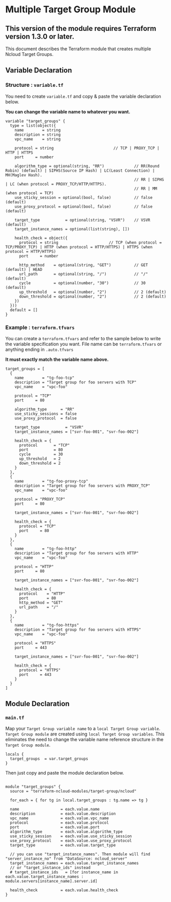 # Multiple Target Group Module

## **This version of the module requires Terraform version 1.3.0 or later.**

This document describes the Terraform module that creates multiple Ncloud Target Groups.

## Variable Declaration

### Structure : `variable.tf`

You need to create `variable.tf` and copy & paste the variable declaration below.

**You can change the variable name to whatever you want.**

``` hcl
variable "target_groups" {
  type = list(object({
    name        = string
    description = string
    vpc_name    = string

    protocol = string                          // TCP | PROXY_TCP | HTTP | HTTPS
    port     = number

    algorithm_type = optional(string, "RR")             // RR(Round Robin) (default) | SIPHS(Source IP Hash) | LC(Least Connection) | MH(Maglev Hash). 
                                                        // RR | SIPHS | LC (when protocol = PROXY_TCP/HTTP/HTTPS). 
                                                        // RR | MM (when protocol = TCP)
    use_sticky_session = optional(bool, false)          // false (default)
    use_proxy_protocol = optional(bool, false)          // false (default)

    target_type           = optional(string, "VSVR")    // VSVR (default)
    target_instance_names = optional(list(string), [])

    health_check = object({
      protocol = string                      // TCP (when protocol = TCP/PROXY_TCP) | HTTP (when protocol = HTTP/HTTPS) | HTTPS (when protocol = HTTP/HTTPS)
      port     = number

      http_method    = optional(string, "GET")          // GET (default) | HEAD 
      url_path       = optional(string, "/")            // "/" (default)
      cycle          = optional(number, "30")           // 30 (default)
      up_threshold   = optional(number, "2")            // 2 (default)
      down_threshold = optional(number, "2")            // 2 (default)
    })
  }))
  default = []
}
```

### Example : `terraform.tfvars`

You can create a `terraform.tfvars` and refer to the sample below to write the variable specification you want.
File name can be `terraform.tfvars` or anything ending in `.auto.tfvars`

**It must exactly match the variable name above.**

``` hcl
target_groups = [
  {
    name        = "tg-foo-tcp"
    description = "Target group for foo servers with TCP"
    vpc_name    = "vpc-foo"

    protocol = "TCP"
    port     = 80

    algorithm_type      = "RR"
    use_sticky_sessions = false
    use_proxy_protocol  = false

    target_type           = "VSVR"
    target_instance_names = ["svr-foo-001", "svr-foo-002"]

    health_check = {
      protocol       = "TCP"
      port           = 80
      cycle          = 30
      up_threshold   = 2
      down_threshold = 2
    }
  },
  {
    name        = "tg-foo-proxy-tcp"
    description = "Target group for foo servers with PROXY_TCP"
    vpc_name    = "vpc-foo"

    protocol = "PROXY_TCP"
    port     = 80

    target_instance_names = ["svr-foo-001", "svr-foo-002"]

    health_check = {
      protocol = "TCP"
      port     = 80
    }
  },
  {
    name        = "tg-foo-http"
    description = "Target group for foo servers with HTTP"
    vpc_name    = "vpc-foo"

    protocol = "HTTP"
    port     = 80

    target_instance_names = ["svr-foo-001", "svr-foo-002"]

    health_check = {
      protocol    = "HTTP"
      port        = 80
      http_method = "GET"
      url_path    = "/"
    }
  },
  {
    name        = "tg-foo-https"
    description = "Target group for foo servers with HTTPS"
    vpc_name    = "vpc-foo"

    protocol = "HTTPS"
    port     = 443

    target_instance_names = ["svr-foo-001", "svr-foo-002"]

    health_check = {
      protocol = "HTTPS"
      port     = 443
    }
  }
]
```

## Module Declaration

### `main.tf`

Map your `Target Group variable name` to a `local Target Group variable`. `Target Group module` are created using `local Target Group variables`. This eliminates the need to change the variable name reference structure in the `Target Group module`.

``` hcl
locals {
  target_groups  = var.target_groups
}
```

Then just copy and paste the module declaration below.

``` hcl

module "target_groups" {
  source = "terraform-ncloud-modules/target-group/ncloud"

  for_each = { for tg in local.target_groups : tg.name => tg }

  name                  = each.value.name
  description           = each.value.description
  vpc_name              = each.value.vpc_name
  protocol              = each.value.protocol
  port                  = each.value.port
  algorithm_type        = each.value.algorithm_type
  use_sticky_session    = each.value.use_sticky_session
  use_proxy_protocol    = each.value.use_proxy_protocol
  target_type           = each.value.target_type

  // you can use "target_instance_names". Then module will find "server_instance_no" from "DataSource: ncloud_server"
  target_instance_names = each.value.target_instance_names
  // or "target_instance_ids" instead
  # target_instance_ids   = [for instance_name in each.value.target_instance_names : module.servers[instance_name].server.id]

  health_check          = each.value.health_check
}

```
